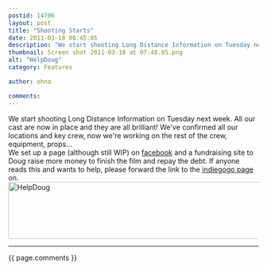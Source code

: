```yaml
---
postid: 14706
layout: post
title: "Shooting Starts"
date: 2011-03-18 08:45:05
description: "We start shooting Long Distance Information on Tuesday next week. All our cast are now in place and they are all brilliant! We&#8217;ve confirmed all our locations and key crew, now we&#8217;re working on the rest of the crew, equipment,&#8230;"
thumbnail: Screen shot 2011-03-18 at 07.48.05.png
alt: "HelpDoug"
category: Features

author: ohna

comments:
---
```


<p>We start shooting Long Distance Information on Tuesday next week. All our cast are now in place and they are all brilliant! We've confirmed all our locations and key crew, now we're working on the rest of the crew, equipment, props...<br />
We set up a page (although still <span class="caps">WIP</span>) on <a href="http://www.facebook.com/ohnafalby#!/pages/Long-Distance-Information/173346549380509">facebook</a> and a fundraising site to Doug raise more money to finish the film and repay the debt. If anyone reads this and wants to help, please forward the link to the <a href="http://www.indiegogo.com/Long-Distance-Information">indiegogo page</a> on.<br />
<span class="mt-enclosure mt-enclosure-image" style="display: inline;"><img alt="HelpDoug" src="{{ site.baseurl }}/i/Screen%20shot%202011-03-18%20at%2007.48.05.png" width="647" height="115" class="mt-image-none" style="" /></span></p>

<hr>

{{ page.comments }}


